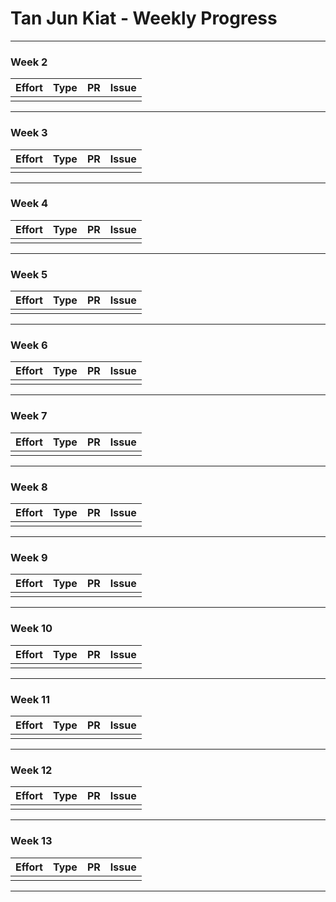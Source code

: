 # Tan Jun Kiat - Weekly Progress
-----------------------------------------------
### Week 2
Effort | Type | PR | Issue
-------|------|----|------
 | | | 
 -----------------------------------------------
 ### Week 3
Effort | Type | PR | Issue
-------|------|----|------
 | | | 
 -----------------------------------------------
 ### Week 4
Effort | Type | PR | Issue
-------|------|----|------
 | | | 
 -----------------------------------------------
 ### Week 5
Effort | Type | PR | Issue
-------|------|----|------
 | | | 
 -----------------------------------------------
 ### Week 6
Effort | Type | PR | Issue
-------|------|----|------
 | | | 
 -----------------------------------------------
 ### Week 7
Effort | Type | PR | Issue
-------|------|----|------
 | | | 
 -----------------------------------------------
 ### Week 8
Effort | Type | PR | Issue
-------|------|----|------
 | | | 
 -----------------------------------------------
 ### Week 9
Effort | Type | PR | Issue
-------|------|----|------
 | | | 
 -----------------------------------------------
 ### Week 10
Effort | Type | PR | Issue
-------|------|----|------
 | | | 
 -----------------------------------------------
 ### Week 11
Effort | Type | PR | Issue
-------|------|----|------
 | | | 
 -----------------------------------------------
 ### Week 12
Effort | Type | PR | Issue
-------|------|----|------
 | | | 
 -----------------------------------------------
 ### Week 13
Effort | Type | PR | Issue
-------|------|----|------
 | | | 
 -----------------------------------------------
